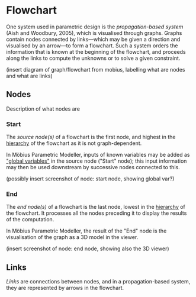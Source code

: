 # Flowchart

One system used in parametric design is the _propagation-based system_ (Aish and Woodbury, 2005), which is visualised through graphs. Graphs contain nodes connected by links—which may be given a direction and visualised by an arrow—to form a flowchart. Such a system orders the information that is known at the beginning of the flowchart, and proceeds along the links to compute the unknowns or to solve a given constraint. 

(insert diagram of graph/flowchart from mobius, labelling what are nodes and what are links)

## Nodes

Description of what nodes are

### Start

The _source node(s)_ of a flowchart is the first node, and highest in the [hierarchy](contents/chapter2/2.3.hierarchy.md "Hierarchy") of the flowchart as it is not graph-dependent. 

In Möbius Parametric Modeller, inputs of known variables may be added as ["global variables"](contents/chapter5/5.11.globals.md "Global Variables") in the source node ("Start" node); this input information may then be used downstream by successive nodes connected to this. 

(possibly insert screenshot of node: start node, showing global var?)

### End

The _end node(s)_ of a flowchart is the last node, lowest in the [hierarchy](contents/chapter2/2.3.hierarchy.md "Hierarchy") of the flowchart. It processes all the nodes preceding it to display the results of the computation. 

In Möbius Parametric Modeller, the result of the "End" node is the visualisation of the graph as a 3D model in the viewer.

(insert screenshot of node: end node, showing also the 3D viewer)

## Links

_Links_ are connections between nodes, and in a propagation-based system, they are represented by arrows in the flowchart. 